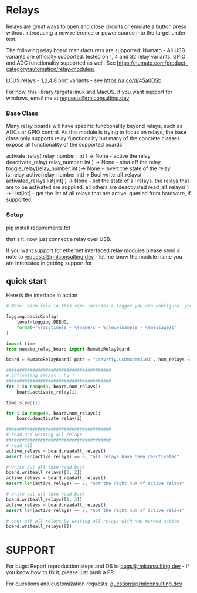 # Relays

Relays are great ways to open and close circuits or emulate a button press without introducing a new reference or power source into the target under test.

The following relay board manufacturers are supported:
Numato - All USB variants are officially supported. tested on 1, 4 and 32 relay variants. GPIO and ADC functionality supported as well. See https://numato.com/product-category/automation/relay-modules/

LCUS relays - 1,2,4,8 port variants - see https://a.co/d/45a0DSb

For now, this library targets linux and MacOS. if you want support for windows,
email me at requests@rmlconsulting.dev

### Base Class

Many relay boards will have specific functionality beyond relays, such as ADCs or GPIO control. As this module is trying to focus on relays, the base class only supports relay functionality but many of the concrete classes expose all functionality of the supported boards

activate\_relay( relay\_number: int ) -> None - active the relay
deactivate\_relay( relay\_number: int ) -> None - shut off the relay
toggle\_relay(relay\_number:int )-> None - invert the state of the relay
is\_relay\_active(relay\_number:int)-> Bool
write\_all\_relays( activated\_relays:list[int] ) -> None - set the state of all relays. the relays that are to be activated are supplied. all others are deactivated
read\_all\_relays( ) -> List[int] - get the list of all relays that are active. queried from hardware, if supported.

### Setup
pip install requirements.txt

that's it. now just connect a relay over USB.

If you want support for ethernet interfaced relay modules please send a note to requests@rmlconsulting.dev - let me know the module name you are interested in getting support for

## quick start

Here is the interface in action

```Python
# Note: each file in this repo includes a logger you can configure. you can configure an individual file by file/module name, or globally via:

logging.basicConfig(
    level=logging.DEBUG,
    format="%(asctime)s - %(name)s - %(levelname)s - %(message)s"
)

import time
from numato_relay_board import NumatoRelayBoard

board = NumatoRelayBoard( path = "/dev/tty.usbmodem1101", num_relays = 4)

########################################
# Activating relays 1 by 1
########################################
for i in range(0, board.num_relays):
    board.activate_relay(i)

time.sleep(1)

for i in range(0, board.num_relays):
    board.deactivate_relay(i)

########################################
# read and writing all relays
########################################
# read all
active_relays = board.readall_relays()
assert len(active_relays) == 0, "all relays have been deactivated"

# write out all then read back
board.writeall_relays([0, 2])
active_relays = board.readall_relays()
assert len(active_relays) == 2, "not the right num of active relays"

# write out all then read back
board.writeall_relays([1, 3])
active_relays = board.readall_relays()
assert len(active_relays) == 2, "not the right num of active relays"

# shut off all relays by writing all relays with non marked active
board.writeall_relays([])

```

# SUPPORT

For bugs: Report reproduction steps and OS to bugs@rmlconsulting.dev - if you
know how to fix it, please just push a PR

For questions and customization requests: questions@rmlconsulting.dev
